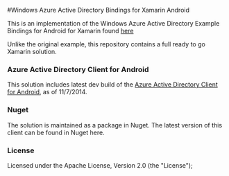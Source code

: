 #Windows Azure Active Directory Bindings for Xamarin Android

This is an implementation of the Windows Azure Active Directory Example Bindings for Android for Xamarin found [here](https://github.com/AzureADSamples/NativeClient-Xamarin-Android)

Unlike the original example, this repository contains a full ready to go Xamarin solution.

### Azure Active Directory Client for Android

This solution includes latest dev build of the [Azure Active Directory Client for Android](https://github.com/MSOpenTech/azure-activedirectory-library-for-android), as of 11/7/2014.

### Nuget

The solution is maintained as a package in Nuget. The latest version of this client can be found in Nuget here.

### License

Licensed under the Apache License, Version 2.0 (the "License");
